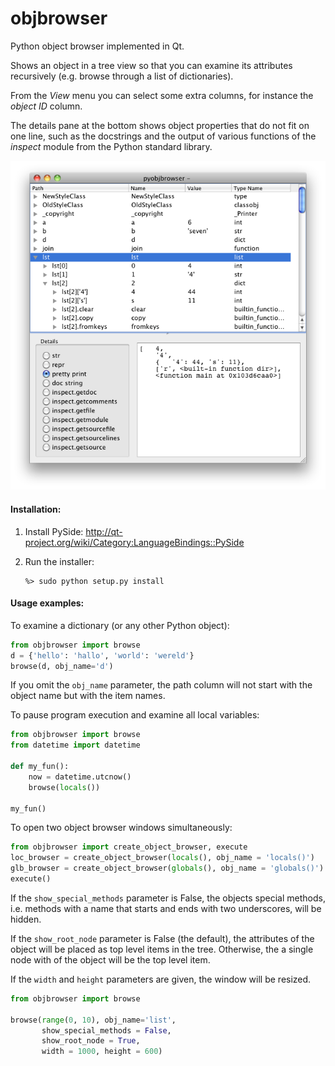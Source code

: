 objbrowser
==========

Python object browser implemented in Qt.

Shows an object in a tree view so that you can examine its attributes
recursively (e.g. browse through a list of dictionaries).

From the _View_ menu you can select some extra columns, for instance the 
_object ID_ column.

The details pane at the bottom shows object properties that do not fit
on one line, such as the docstrings and the output of various functions 
of the _inspect_ module from the Python standard library.


![objbrowser screen shot](screen_shot.png)

#### Installation:

1.	Install PySide:
	http://qt-project.org/wiki/Category:LanguageBindings::PySide
	
2.	Run the installer:

		%> sudo python setup.py install
	
#### Usage examples:
	
To examine a dictionary (or any other Python object):

```Python
from objbrowser import browse
d = {'hello': 'hallo', 'world': 'wereld'} 
browse(d, obj_name='d')
```

If you omit the `obj_name` parameter, the path column will not 
start with the object name but with the item names. 
 
To pause program execution and examine all local variables:
 
```Python
from objbrowser import browse
from datetime import datetime

def my_fun():
    now = datetime.utcnow()
    browse(locals())

my_fun()
```

To open two object browser windows simultaneously:

```Python
from objbrowser import create_object_browser, execute
loc_browser = create_object_browser(locals(), obj_name = 'locals()')
glb_browser = create_object_browser(globals(), obj_name = 'globals()')
execute()
```

If the `show_special_methods` parameter is False, the objects special methods, 
i.e. methods with a name that starts and ends with two underscores, will be hidden.

If the `show_root_node` parameter is False (the default), the attributes of the object
will be placed as top level items in the tree. Otherwise, the a single node with of
the object will be the top level item.

If the `width` and `height` parameters are given, the window will be resized. 

```Python
from objbrowser import browse

browse(range(0, 10), obj_name='list', 
       show_special_methods = False,
       show_root_node = True, 
       width = 1000, height = 600) 
```       

		
